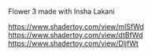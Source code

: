 Flower 3 made with Insha Lakani

https://www.shadertoy.com/view/mlSfWd
https://www.shadertoy.com/view/dtBfWd
https://www.shadertoy.com/view/DljfWt
